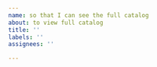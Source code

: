 ```yaml
---
name: so that I can see the full catalog
about: to view full catalog
title: ''
labels: ''
assignees: ''

---
```



